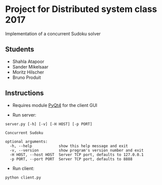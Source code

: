 # Project for Distributed system class 2017
Implementation of a concurrent Sudoku solver
## Students
- Shahla Atapoor
- Sander Mikelsaar
- Moritz Hilscher
- Bruno Produit

## Instructions
- Requires module [PyQt4](https://www.riverbankcomputing.com/software/pyqt/download) for the client GUI

- Run server: 
```
server.py [-h] [-v] [-H HOST] [-p PORT]

Concurrent Sudoku

optional arguments:
  -h, --help            show this help message and exit
  -v, --version         show program's version number and exit
  -H HOST, --host HOST  Server TCP port, defaults to 127.0.0.1
  -p PORT, --port PORT  Server TCP port, defaults to 8888
```
 
- Run client: 
```
python client.py
```
